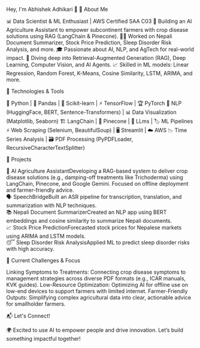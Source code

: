 Hey, I'm Abhishek Adhikari 👋
🚀 About Me

📊 Data Scientist & ML Enthusiast | AWS Certified SAA C03
🌾 Building an AI Agriculture Assistant to empower subcontinent farmers with crop disease solutions using RAG (LangChain & Pinecone).
🧑‍💻 Worked on Nepali Document Summarizer, Stock Price Prediction, Sleep Disorder Risk Analysis, and more.
🎓 Passionate about AI, NLP, and AgTech for real-world impact.
📝 Diving deep into Retrieval-Augmented Generation (RAG), Deep Learning, Computer Vision, and AI Agents.
📈 Skilled in ML models: Linear Regression, Random Forest, K-Means, Cosine Similarity, LSTM, ARIMA, and more.

🔧 Technologies & Tools

🐍 Python | 🐼 Pandas | 🤖 Scikit-learn | ⚡ TensorFlow | 🏆 PyTorch
📝 NLP (HuggingFace, BERT, Sentence-Transformers) | 📊 Data Visualization (Matplotlib, Seaborn)
🏗️ LangChain | 🌲 Pinecone | 🤖 LLms | 🏷️ ML Pipelines
⚡ Web Scraping (Selenium, BeautifulSoup) | 🖥️ Streamlit | ☁️ AWS
📉 Time Series Analysis | 🗃️ PDF Processing (PyPDFLoader, RecursiveCharacterTextSplitter)

📌 Projects

🌱 AI Agriculture AssistantDeveloping a RAG-based system to deliver crop disease solutions (e.g., damping-off treatments like Trichoderma) using LangChain, Pinecone, and Google Gemini. Focused on offline deployment and farmer-friendly advice.  
🗣️ SpeechBridgeBuilt an ASR pipeline for transcription, translation, and summarization with NLP techniques.  
📚 Nepali Document SummarizerCreated an NLP app using BERT embeddings and cosine similarity to summarize Nepali documents.  
📈 Stock Price PredictionForecasted stock prices for Nepalese markets using ARIMA and LSTM models.  
😴 Sleep Disorder Risk AnalysisApplied ML to predict sleep disorder risks with high accuracy.

🌟 Current Challenges & Focus

Linking Symptoms to Treatments: Connecting crop disease symptoms to management strategies across diverse PDF formats (e.g., ICAR manuals, KVK guides).
Low-Resource Optimization: Optimizing AI for offline use on low-end devices to support farmers with limited internet.
Farmer-Friendly Outputs: Simplifying complex agricultural data into clear, actionable advice for smallholder farmers.

📬 Let's Connect!
  
🌍 Excited to use AI to empower people and drive innovation. Let’s build something impactful together!
